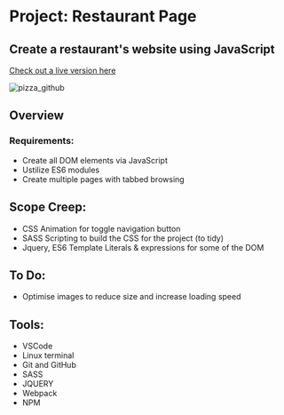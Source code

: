 # Project: Restaurant Page

## Create a restaurant's website using JavaScript

[Check out a live version here](https://jayrichh.github.io/restaurant-page/)

![pizza_github](https://user-images.githubusercontent.com/18374849/193420181-5ab58da4-5af2-49c8-905a-07c5584ee6c5.png)

## Overview

### Requirements:

  * Create all DOM elements via JavaScript
  * Ustilize ES6 modules
  * Create multiple pages with tabbed browsing

## Scope Creep:

  * CSS Animation for toggle navigation button
  * SASS Scripting to build the CSS for the project (to tidy)
  * Jquery, ES6 Template Literals & expressions for some of the DOM
  
## To Do:

  * Optimise images to reduce size and increase loading speed

## Tools:

  * VSCode 
  * Linux terminal
  * Git and GitHub
  * SASS
  * JQUERY
  * Webpack
  * NPM

